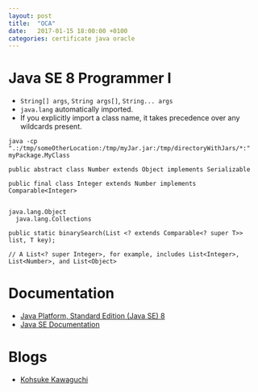 ```yaml
---
layout: post
title:  "OCA"
date:   2017-01-15 18:00:00 +0100
categories: certificate java oracle
---
```


# Java SE 8 Programmer I

- `String[] args`, `String args[]`, `String... args`
- `java.lang` automatically imported.
- If you explicitly import a class name, it takes precedence over any wildcards present.

```
java -cp ".:/tmp/someOtherLocation:/tmp/myJar.jar:/tmp/directoryWithJars/*:" myPackage.MyClass
```

```
public abstract class Number extends Object implements Serializable

public final class Integer extends Number implements Comparable<Integer>


java.lang.Object
  java.lang.Collections

public static binarySearch(List <? extends Comparable<? super T>> list, T key);

// A List<? super Integer>, for example, includes List<Integer>, List<Number>, and List<Object>
```



# Documentation

- [Java Platform, Standard Edition (Java SE) 8](http://docs.oracle.com/javase/8/)
- [Java SE Documentation](http://www.oracle.com/technetwork/java/javase/documentation/index.html)

# Blogs

- [Kohsuke Kawaguchi](http://kohsuke.org)
